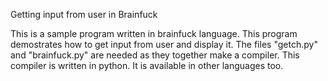 Getting input from user in Brainfuck

This is a sample program written in brainfuck language. This program demostrates how to get input from user and display it. The files "getch.py" and "brainfuck.py" are needed as they together make a compiler. This compiler is written in python. It is available in other languages too.
